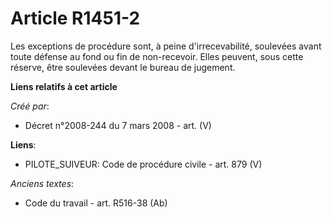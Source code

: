 # Article R1451-2

Les exceptions de procédure sont, à peine d'irrecevabilité, soulevées avant toute défense au fond ou fin de non-recevoir.
Elles peuvent, sous cette réserve, être soulevées devant le bureau de jugement.

**Liens relatifs à cet article**

_Créé par_:

  - Décret n°2008-244 du 7 mars 2008 - art. (V)

**Liens**:

  - PILOTE_SUIVEUR: Code de procédure civile - art. 879 (V)

_Anciens textes_:

  - Code du travail - art. R516-38 (Ab)
